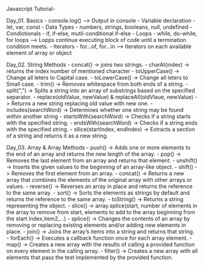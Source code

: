 Javascript Tutorial-

Day_01. Basics
    - console.log() --> Output in console
    - Variable declaration - let, var, const
    - Data Types - numbers, strings, booleans, null, undefined
    - Condiotionals - if, if-else, mutli-conditional if-else
    - Loops - while, do-while, for loops --> Lopps continue executing block of code until a termination condition meets.
    - Iterators - for...of, for...in --> Iterators on each available element of array or object

Day_02. String Methods 
    - concat() -> joins two strings.
    - charAt(index) -> returns the index number of mentioned character
    - toUpperCase() -> Change all leters to Capital case.
    - toLowerCase() -> Change all leters to Small case.
    - trim() -> Removes whitespace from both ends of a string.
    - split(",") -> Splits a string into an array of substrings based on the specified separator.
    - replace(oldValue, newValue) & replaceAll(oldVlaue, newValue) -> Returns a new string replacing old value with new one.
    - includes(searchWord) -> Determines whether one string may be found within another string
    - startsWith(searchWord) -> Checks if a string starts with the specified string.
    - endsWith(searchWord) -> Checks if a string ends with the specified string.
    - sllice(startIndex, endIndex) -> Extracts a section of a string and returns it as a new string.   

Day_03. Array & Array Methods
    - push() -> Adds one or more elements to the end of an array and returns the new length of the array.
    - pop() -> Removes the last element from an array and returns that element.
    - unshift() -> Inserts the given values to the beginning of an array-like object.
    - shift() -> Removes the first element from an array.
    - concat() -> Returns a new array that combines the elements of the original array with other arrays or values.
    - reverse() -> Reverses an array in place and returns the reference to the same array.
    - sort() -> Sorts the elements as strings by default and returns the reference to the same array.
    - toString() -> Returns a string representing the object.
    - slice() -> array.splice(start, number of elements in the array to remove from start, elements to add to the array beginning from the start index,item2,...)
    - splice() -> Changes the contents of an array by removing or replacing existing elements and/or adding new elements in place.
    - join() -> Joins the array’s items into a string and returns that string.
    - forEach() -> Executes a callback function once for each array element.
    - map() -> Creates a new array with the results of calling a provided function on every element in the calling array.
    - filter() -> Creates a new array with all elements that pass the test implemented by the provided function.